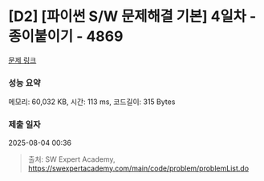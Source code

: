# [D2] [파이썬 S/W 문제해결 기본] 4일차 - 종이붙이기 - 4869 

[문제 링크](https://swexpertacademy.com/main/code/problem/problemDetail.do?contestProbId=AWTQWhlqQWADFAVT) 

### 성능 요약

메모리: 60,032 KB, 시간: 113 ms, 코드길이: 315 Bytes

### 제출 일자

2025-08-04 00:36



> 출처: SW Expert Academy, https://swexpertacademy.com/main/code/problem/problemList.do